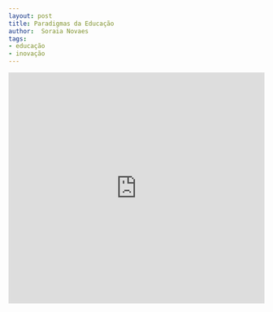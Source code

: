 ```yaml
---
layout: post
title: Paradigmas da Educação
author:  Soraia Novaes
tags:
- educação
- inovação
---
```




<iframe 
  width="100%" 
  height="455" 
  src="http://www.youtube.com/embed/LWG0OMEruJg?&autoplay=1&autohide=1&modestbranding=0&showinfo=0&ap=%2526fmt%3D22" 
  frameborder="0" 
  allowfullscreen>
</iframe>

